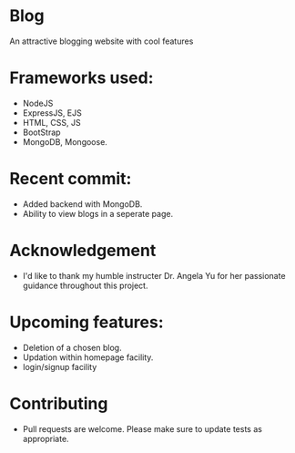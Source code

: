 # Blog
An attractive blogging website with cool features

# Frameworks used:
- NodeJS
- ExpressJS, EJS
- HTML, CSS, JS
- BootStrap
- MongoDB, Mongoose.

# Recent commit:
- Added backend with MongoDB.
- Ability to view blogs in a seperate page.

# Acknowledgement
- I'd like to thank my humble instructer Dr. Angela Yu for her passionate guidance throughout this project.

# Upcoming features:
- Deletion of a chosen blog.
- Updation within homepage facility.
- login/signup facility
  
# Contributing
- Pull requests are welcome. Please make sure to update tests as appropriate.
